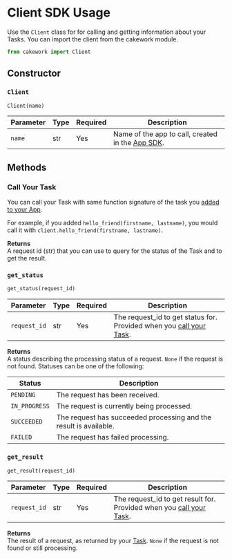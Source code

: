 # Client SDK Usage

Use the ```Client``` class for for calling and getting information about your Tasks. You can import the client from the cakework module.

```py
from cakework import Client
```

## Constructor

### ```Client```

```py
Client(name)
```

| Parameter | Type | Required | Description |
| --- | --- | --- | --- |
| ```name``` | str | Yes | Name of the app to call, created in the [App SDK](../../app/python/usage#app). |

## Methods

### Call Your Task
You can call your Task with same function signature of the task you [added to your App](../../app/python/usage#add_task).

For example, if you added ```hello_friend(firstname, lastname)```, you would call it with ```client.hello_friend(firstname, lastname)```.

**Returns**  
A request id (str) that you can use to query for the status of the Task and to get the result.

### ```get_status```
```py
get_status(request_id)
```

| Parameter | Type | Required | Description |
| --- | --- | --- | --- |
| ```request_id``` | str | Yes | The request_id to get status for. Provided when you [call your Task](#call-your-task). |


**Returns**  
A status describing the processing status of a request. ```None``` if the request is not found. Statuses can be one of the following:

| Status | Description |
| --- | --- |
| ```PENDING``` | The request has been received. |
| ```IN_PROGRESS``` | The request is currently being processed. |
| ```SUCCEEDED``` | The request has succeeded processing and the result is available. |
| ```FAILED``` | The request has failed processing. |

### ```get_result```
```py
get_result(request_id)
```

| Parameter | Type | Required | Description |
| --- | --- | --- | --- |
| ```request_id``` | str | Yes | The request_id to get result for. Provided when you [call your Task](#call-your-task). |

**Returns**  
The result of a request, as returned by your [Task](../../app/python/usage#add_task). ```None``` if the request is not found or still processing.
